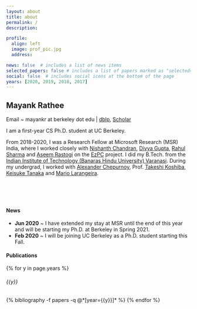 ```yaml
---
layout: about
title: about
permalink: /
description: 

profile:
  align: left
  image: prof_pic.jpg
  address:

news: false  # includes a list of news items
selected_papers: false # includes a list of papers marked as "selected={true}"
social: false  # includes social icons at the bottom of the page
years: [2020, 2019, 2018, 2017]
---
```


<h2>
Mayank Rathee
</h2>

Email ~ mayankr at berkeley dot edu | 
<a href="https://dblp.org/pid/33/2105-2.html">dblp</a>, <a href="https://scholar.google.com/citations?user=8wUzHzwAAAAJ&hl=en">Scholar</a>
<!--Write your biography here. Tell the world about yourself. Link to your favorite [subreddit](http://reddit.com){:target="\_blank"}. You can put a picture in, too. The code is already in, just name your picture `prof_pic.jpg` and put it in the `img/` folder.-->

<!--Put your address / P.O. box / other info right below your picture. You can also disable any these elements by editing `profile` property of the YAML header of your `_pages/about.md`. Edit `_bibliography/papers.bib` and Jekyll will render your [publications page](/al-folio/publications/) automatically.-->

<!--Link to your social media connections, too. This theme is set up to use [Font Awesome icons](http://fortawesome.github.io/Font-Awesome/){:target="\_blank"} and [Academicons](https://jpswalsh.github.io/academicons/){:target="\_blank"}, like the ones below. Add your Facebook, Twitter, LinkedIn, Google Scholar, or just disable all of them.-->
I am a first-year CS Ph.D. student at UC Berkeley.

From 2018-2020, I was a Research Fellow at Microsoft Research (MSR) India, where I worked closely with <a href="https://www.microsoft.com/en-us/research/people/nichandr/">Nishanth Chandran</a>, <a href="https://www.microsoft.com/en-us/research/people/digup/">Divya Gupta</a>, <a href="https://www.microsoft.com/en-us/research/people/rahsha/">Rahul Sharma</a> and <a href="https://www.microsoft.com/en-us/research/people/aseemr/">Aseem Rastogi</a> on the <a href="https://www.microsoft.com/en-us/research/project/ezpc-easy-secure-multi-party-computation/">EzPC</a> project.
I did my B.Tech. from the <a href="https://www.iitbhu.ac.in/">Indian Institute of Technology (Banaras Hindu University) Varanasi</a>. During my undergrad, I worked with <a href="http://chepurnoy.org/">Alexander Chepurnoy</a>, Prof. <a href="http://www.f.waseda.jp/tkoshiba/">Takeshi Koshiba</a>, <a href="http://t2r2.star.titech.ac.jp/cgi-bin/researcherinfo.cgi?lv=en&q_researcher_content_number=CTT100381367">Keisuke Tanaka</a> and <a href="https://iohk.io/en/team/mario-larangeira">Mario Larangeira</a>.


<br>
<br>
<br>


<div class="news">
  <h4>News</h4>
    <ul>
        <li><b>Jun 2020</b> ~ I have extended my stay at MSR until the end of this year and will be starting my Ph.D. at Berkeley in Spring 2021.</li>
        <li><b>Feb 2020</b> ~ I will be joining UC Berkeley as a Ph.D. student starting this Fall.</li>
    </ul>
</div>
<div class="publications">
  <h4>Publications</h4>
    {% for y in page.years %}
      <h6 class="year">{{y}}</h6>
      {% bibliography -f papers -q @*[year={{y}}]* %}
    {% endfor %}
</div>

